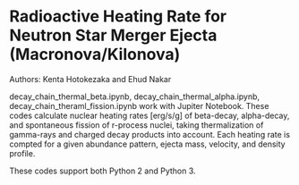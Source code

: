 # Radioactive Heating Rate for Neutron Star Merger Ejecta (Macronova/Kilonova)
Authors:
Kenta Hotokezaka and Ehud Nakar

decay_chain_thermal_beta.ipynb, decay_chain_thermal_alpha.ipynb, decay_chain_theraml_fission.ipynb work with Jupiter Notebook. These codes calculate nuclear heating rates [erg/s/g]  of beta-decay, alpha-decay, and spontaneous fission of r-process nuclei, taking thermalization of gamma-rays and charged decay products into account. Each heating rate is compted for a given abundance pattern, ejecta mass, velocity, and density profile.

These codes support both Python 2 and Python 3.
